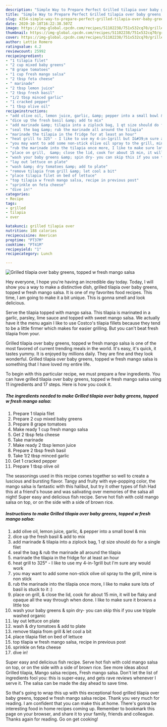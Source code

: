 ```yaml
---
description: "Simple Way to Prepare Perfect Grilled tilapia over baby greens, topped w fresh mango salsa"
title: "Simple Way to Prepare Perfect Grilled tilapia over baby greens, topped w fresh mango salsa"
slug: 4354-simple-way-to-prepare-perfect-grilled-tilapia-over-baby-greens-topped-w-fresh-mango-salsa
date: 2020-10-18T16:22:38.507Z
image: https://img-global.cpcdn.com/recipes/51102238/751x532cq70/grilled-tilapia-over-baby-greens-topped-w-fresh-mango-salsa-recipe-main-photo.jpg
thumbnail: https://img-global.cpcdn.com/recipes/51102238/751x532cq70/grilled-tilapia-over-baby-greens-topped-w-fresh-mango-salsa-recipe-main-photo.jpg
cover: https://img-global.cpcdn.com/recipes/51102238/751x532cq70/grilled-tilapia-over-baby-greens-topped-w-fresh-mango-salsa-recipe-main-photo.jpg
author: Lettie Romero
ratingvalue: 4.2
reviewcount: 25992
recipeingredient:
- "1 tilapia filet"
- "2 cup mixed baby greens"
- "8 grape tomatoes"
- "1 cup fresh mango salsa"
- "2 tbsp feta cheese"
- " marinade"
- "2 tbsp lemon juice"
- "2 tbsp fresh basil"
- "1/2 tbsp minced garlic"
- "1 cracked pepper"
- "1 tbsp olive oil"
recipeinstructions:
- "add olive oil, lemon juice, garlic, &amp; pepper into a small bowl &amp; mix"
- "dice up the fresh basil &amp; add to mix"
- "add marinade &amp; tilapia into a ziplock bag, 1 qt size should do for a single filet"
- "seal the bag &amp; rub the marinade all around the tilapia"
- "marinade the tilapia in the fridge for at least an hour"
- "heat grill to 325° - I like to use my 4-in-1grill but I&#39;m sure any would work"
- "you may want to add some non-stick olive oil spray to the grill, mine is non stick"
- "rub the marinade into the tilapia once more, I like to make sure lots of basil is stuck to it :)"
- "place on grill,  &amp; close the lid, cook for about 15 min, it will be flaky and opaque all the way through when done.  I like to make sure it browns a little too"
- "wash your baby greens &amp; spin dry- you can skip this if you use tripple washed organic"
- "lay out lettuce on plate"
- "wash &amp; dry tomatoes &amp; add to plate"
- "remove tilapia from grill &amp; let cool a bit"
- "place tilapia filet on bed of lettuce"
- "top tilapia w fresh mango salsa, recipe in previous post"
- "sprinkle on feta cheese"
- "dive in!"
categories:
- Recipe
tags:
- grilled
- tilapia
- over

katakunci: grilled tilapia over 
nutrition: 188 calories
recipecuisine: American
preptime: "PT37M"
cooktime: "PT41M"
recipeyield: "1"
recipecategory: Lunch

---
```



![Grilled tilapia over baby greens, topped w fresh mango salsa](https://img-global.cpcdn.com/recipes/51102238/751x532cq70/grilled-tilapia-over-baby-greens-topped-w-fresh-mango-salsa-recipe-main-photo.jpg)

Hey everyone, I hope you're having an incredible day today. Today, I will show you a way to make a distinctive dish, grilled tilapia over baby greens, topped w fresh mango salsa. It is one of my favorites food recipes. This time, I am going to make it a bit unique. This is gonna smell and look delicious.

Serve the tilapia topped with mango salsa. This tilapia is marinated in a garlic, parsley, lime sauce and topped with sweet mango salsa. We actually have it the menu again I like to use Costco&#39;s tilapia fillets because they tend to be a little firmer which makes for easier grilling. But you can&#39;t beat fresh tilapia from your.

Grilled tilapia over baby greens, topped w fresh mango salsa is one of the most favored of current trending meals in the world. It's easy, it's quick, it tastes yummy. It is enjoyed by millions daily. They are fine and they look wonderful. Grilled tilapia over baby greens, topped w fresh mango salsa is something that I have loved my entire life.


To begin with this particular recipe, we must prepare a few ingredients. You can have grilled tilapia over baby greens, topped w fresh mango salsa using 11 ingredients and 17 steps. Here is how you cook it.

<!--inarticleads1-->

##### The ingredients needed to make Grilled tilapia over baby greens, topped w fresh mango salsa:

1. Prepare 1 tilapia filet
1. Prepare 2 cup mixed baby greens
1. Prepare 8 grape tomatoes
1. Make ready 1 cup fresh mango salsa
1. Get 2 tbsp feta cheese
1. Take  marinade
1. Make ready 2 tbsp lemon juice
1. Prepare 2 tbsp fresh basil
1. Take 1/2 tbsp minced garlic
1. Get 1 cracked pepper
1. Prepare 1 tbsp olive oil


The seasonings used in this recipe comes together so well to create a luscious and bursting flavor. Tangy and fruity with eye-popping color, the mango salsa is fantastic with this halibut, but try it other types of fish Had this at a friend&#39;s house and was salivating over memories of the salsa all night! Super easy and delicious fish recipe. Serve hot fish with cold mango salsa on top, or on the side with a side of brown rice. 

<!--inarticleads2-->

##### Instructions to make Grilled tilapia over baby greens, topped w fresh mango salsa:

1. add olive oil, lemon juice, garlic, &amp; pepper into a small bowl &amp; mix
1. dice up the fresh basil &amp; add to mix
1. add marinade &amp; tilapia into a ziplock bag, 1 qt size should do for a single filet
1. seal the bag &amp; rub the marinade all around the tilapia
1. marinade the tilapia in the fridge for at least an hour
1. heat grill to 325° - I like to use my 4-in-1grill but I&#39;m sure any would work
1. you may want to add some non-stick olive oil spray to the grill, mine is non stick
1. rub the marinade into the tilapia once more, I like to make sure lots of basil is stuck to it :)
1. place on grill,  &amp; close the lid, cook for about 15 min, it will be flaky and opaque all the way through when done.  I like to make sure it browns a little too
1. wash your baby greens &amp; spin dry- you can skip this if you use tripple washed organic
1. lay out lettuce on plate
1. wash &amp; dry tomatoes &amp; add to plate
1. remove tilapia from grill &amp; let cool a bit
1. place tilapia filet on bed of lettuce
1. top tilapia w fresh mango salsa, recipe in previous post
1. sprinkle on feta cheese
1. dive in!


Super easy and delicious fish recipe. Serve hot fish with cold mango salsa on top, or on the side with a side of brown rice. See more ideas about Grilled tilapia, Mango salsa recipes, Fresh mango salsa. Don&#39;t let the list of ingredients fool you: this is super-easy, and gets rave reviews whenever I serve it. The salsa can be made the day ahead to save time. 

So that's going to wrap this up with this exceptional food grilled tilapia over baby greens, topped w fresh mango salsa recipe. Thank you very much for reading. I am confident that you can make this at home. There's gonna be interesting food in home recipes coming up. Remember to bookmark this page on your browser, and share it to your family, friends and colleague. Thanks again for reading. Go on get cooking!
